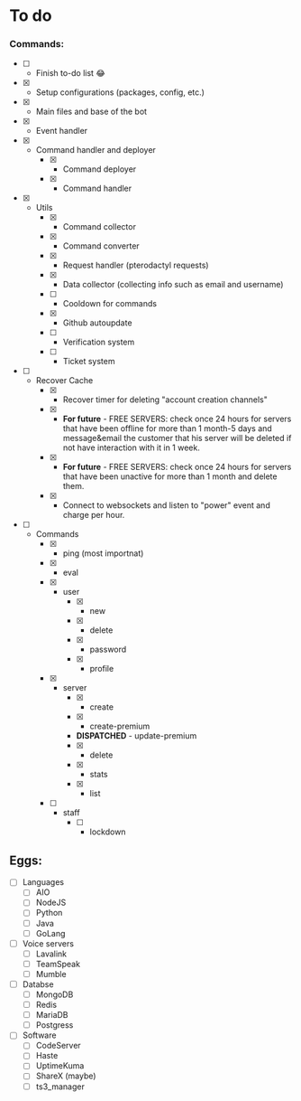 # To do
### Commands:
- [ ] - Finish to-do list 😂
- [x] - Setup configurations (packages, config, etc.)
- [x] - Main files and base of the bot
- [x] - Event handler
- [x] - Command handler and deployer
    - [x] - Command deployer
    - [x] - Command handler
- [x] - Utils
    - [x] - Command collector
    - [x] - Command converter
    - [x] - Request handler (pterodactyl requests)
    - [x] - Data collector (collecting info such as email and username)
    - [ ] - Cooldown for commands
    - [x] - Github autoupdate
    - [ ] - Verification system
    - [ ] - Ticket system
- [ ] - Recover Cache
    - [x] - Recover timer for deleting "account creation channels"
    - [x] - **For future** - FREE SERVERS: check once 24 hours for servers that have been offline for more than 1 month-5 days and message&email the customer that his server will be deleted if not have interaction with it in 1 week.
    - [x] - **For future** - FREE SERVERS: check once 24 hours for servers that have been unactive for more than 1 month and delete them.
    - [x] - Connect to websockets and listen to "power" event and charge per hour.
- [ ] - Commands
    - [x] - ping (most importnat)
    - [x] - eval
    - [x] - user
        - [x] - new
        - [x] - delete
        - [x] - password
        - [x] - profile
    - [x] - server
        - [x] - create
        - [x] - create-premium
        - **DISPATCHED** -  update-premium
        - [x] - delete
        - [x] - stats
        - [x] - list
    - [ ] - staff 
        - [ ] - lockdown

## Eggs:
- [ ] Languages
    - [ ] AIO
    - [ ] NodeJS
    - [ ] Python
    - [ ] Java
    - [ ] GoLang
- [ ] Voice servers
    - [ ] Lavalink
    - [ ] TeamSpeak 
    - [ ] Mumble
- [ ] Databse
    - [ ] MongoDB
    - [ ] Redis
    - [ ] MariaDB
    - [ ] Postgress
- [ ] Software
    - [ ] CodeServer
    - [ ] Haste
    - [ ] UptimeKuma
    - [ ] ShareX (maybe)
    - [ ] ts3_manager